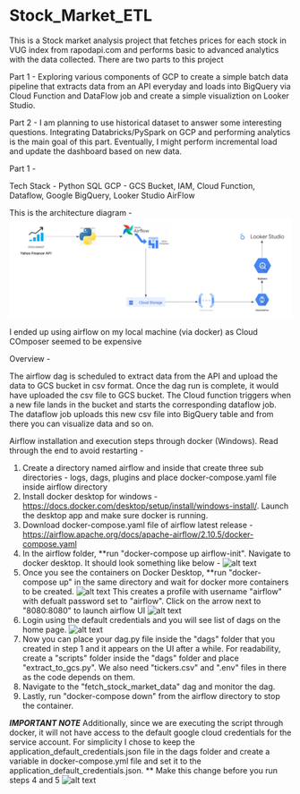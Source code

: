 # Stock_Market_ETL
This is a Stock market analysis project that fetches prices for each stock in VUG index from rapodapi.com and performs basic to advanced analytics with the data collected. There are two parts to this project 

Part 1 - Exploring various components of GCP to create a simple batch data pipeline that extracts data from an API everyday and loads into BigQuery via Cloud Function and DataFlow job and create a simple visualiztion on Looker Studio.

Part 2 - I am planning to use historical dataset to answer some interesting questions. Integrating Databricks/PySpark on GCP and performing  analytics is the main goal of this part. Eventually, I might perform incremental load and update the dashboard based on new data.

Part 1 - 

Tech Stack -
Python
SQL
GCP - GCS Bucket, IAM, Cloud Function, Dataflow, Google BigQuery, Looker Studio
AirFlow

This is the architecture diagram - 
![alt text](Architecture.png)

I ended up using airflow on my local machine (via docker) as Cloud COmposer seemed to be expensive

Overview - 

The airflow dag is scheduled to extract data from the API and upload the data to GCS bucket in csv format.
Once the dag run is complete, it would have uploaded the csv file to GCS bucket. 
The Cloud function triggers when a new file lands in the bucket and starts the corresponding dataflow job. 
The dataflow job uploads this new csv file into BigQuery table and from there you can visualize data and so on.


Airflow installation and execution steps through docker (Windows). Read through the end to avoid restarting -

1. Create a directory named airflow and inside that create three sub directories - logs, dags, plugins and place docker-compose.yaml file inside airflow directory
2. Install docker desktop for windows - https://docs.docker.com/desktop/setup/install/windows-install/. Launch the desktop app and make sure docker is running.
3. Download docker-compose.yaml file of airflow latest release - https://airflow.apache.org/docs/apache-airflow/2.10.5/docker-compose.yaml
4. In the airflow folder, **run "docker-compose up airflow-init". Navigate to docker desktop. It should look something like below -
![alt text](docker-container.jpg)
5. Once you see the containers on Docker Desktop, **run "docker-compose up" in the same directory and wait for docker more containers to be created. 
![alt text](airflow-webserver.jpg)
This creates a profile with username "airflow" with defualt password set to "airflow". Click on the arrow next to "8080:8080" to launch airflow UI
![alt text](airflow-UI.jpg)
6. Login using the default credentials and you will see list of dags on the home page.
![alt text](airflow-home.jpg)
7. Now you can place your dag.py file inside the "dags" folder that you created in step 1 and it appears on the UI after a while. For readability, create a "scripts" folder inside the "dags" folder and place "extract_to_gcs.py". We also need "tickers.csv" and ".env" files in there as the code depends on them. 
8. Navigate to the "fetch_stock_market_data" dag and monitor the dag.
9. Lastly, run "docker-compose down" from the airflow directory to stop the container.

*****IMPORTANT NOTE*****
Additionally, since we are executing the script through docker, it will not have access to the default google cloud credentials for the service account. For simplicity I chose to keep the application_default_credentials.json file in the dags folder and create a variable in docker-compose.yml file and set it to the application_default_credentials.json. ** Make this change before you run steps 4 and 5
![alt text](docker-compose-gcloud-creds.jpg)

